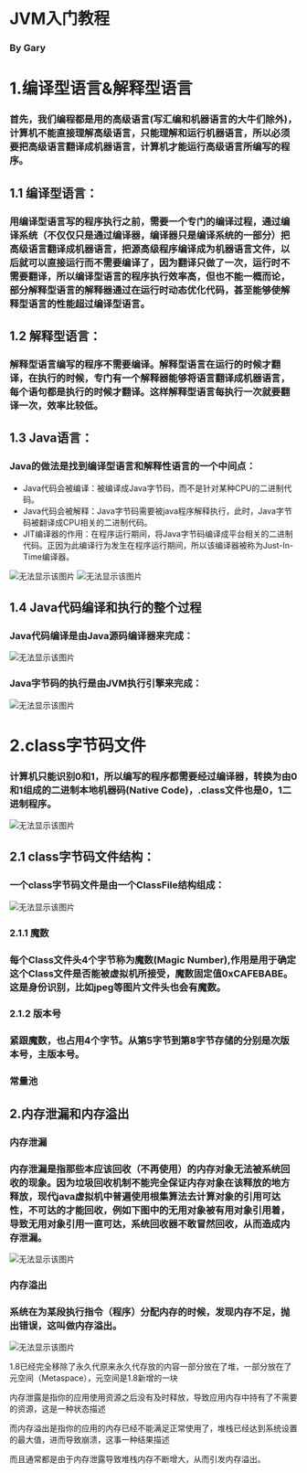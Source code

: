 # JVM入门教程
### By Gary

# 1.编译型语言&解释型语言
### 首先，我们编程都是用的高级语言(写汇编和机器语言的大牛们除外)，计算机不能直接理解高级语言，只能理解和运行机器语言，所以必须要把高级语言翻译成机器语言，计算机才能运行高级语言所编写的程序。
## 1.1 编译型语言：
### 用编译型语言写的程序执行之前，需要一个专门的编译过程，通过编译系统（不仅仅只是通过编译器，编译器只是编译系统的一部分）把高级语言翻译成机器语言，把源高级程序编译成为机器语言文件，以后就可以直接运行而不需要编译了，因为翻译只做了一次，运行时不需要翻译，所以编译型语言的程序执行效率高，但也不能一概而论，部分解释型语言的解释器通过在运行时动态优化代码，甚至能够使解释型语言的性能超过编译型语言。
## 1.2 解释型语言：
### 解释型语言编写的程序不需要编译。解释型语言在运行的时候才翻译，在执行的时候，专门有一个解释器能够将语言翻译成机器语言，每个语句都是执行的时候才翻译。这样解释型语言每执行一次就要翻译一次，效率比较低。	
## 1.3 Java语言：
### Java的做法是找到编译型语言和解释性语言的一个中间点：
- Java代码会被编译：被编译成Java字节码，而不是针对某种CPU的二进制代码。
- Java代码会被解释：Java字节码需要被java程序解释执行，此时，Java字节码被翻译成CPU相关的二进制代码。
- JIT编译器的作用：在程序运行期间，将Java字节码编译成平台相关的二进制代码。正因为此编译行为发生在程序运行期间，所以该编译器被称为Just-In-Time编译器。

<img src="./Images/java_process1.png" alt="无法显示该图片"/>

<img src="./Images/java_process2.png" alt="无法显示该图片"/>

## 1.4 Java代码编译和执行的整个过程
### Java代码编译是由Java源码编译器来完成：

<img src="./Images/java_c.gif" alt="无法显示该图片"/>

### Java字节码的执行是由JVM执行引擎来完成：

<img src="./Images/java_e.gif" alt="无法显示该图片"/>

# 2.class字节码文件
### 计算机只能识别0和1，所以编写的程序都需要经过编译器，转换为由0和1组成的二进制本地机器码(Native Code)，.class文件也是0，1二进制程序。

<img src="./Images/Jvm_class_loading.png" alt="无法显示该图片"/>

## 2.1 class字节码文件结构：
### 一个class字节码文件是由一个ClassFile结构组成：

<img src="./Images/classfile.png" alt="无法显示该图片"/>

### 2.1.1 魔数
### 每个Class文件头4个字节称为魔数(Magic Number),作用是用于确定这个Class文件是否能被虚拟机所接受，魔数固定值0xCAFEBABE。这是身份识别，比如jpeg等图片文件头也会有魔数。
### 2.1.2 版本号
### 紧跟魔数，也占用4个字节。从第5字节到第8字节存储的分别是次版本号，主版本号。
### 常量池





















## 2.内存泄漏和内存溢出
### 内存泄漏
### 内存泄漏是指那些本应该回收（不再使用）的内存对象无法被系统回收的现象。因为垃圾回收机制不能完全保证内存对象在该释放的地方释放，现代java虚拟机中普遍使用根集算法去计算对象的引用可达性，不可达的才能回收，例如下图中的无用对象被有用对象引用着，导致无用对象引用一直可达，系统回收器不敢冒然回收，从而造成内存泄漏。

<img src="./Images/OOM1.png" alt="无法显示该图片"/>

### 内存溢出
### 系统在为某段执行指令（程序）分配内存的时候，发现内存不足，抛出错误，这叫做内存溢出。

<img src="./Images/OOM2.png" alt="无法显示该图片"/>

1.8已经完全移除了永久代原来永久代存放的内容一部分放在了堆，一部分放在了元空间（Metaspace），元空间是1.8新增的一块

内存泄露是指你的应用使用资源之后没有及时释放，导致应用内存中持有了不需要的资源，这是一种状态描述

而内存溢出是指你的应用的内存已经不能满足正常使用了，堆栈已经达到系统设置的最大值，进而导致崩溃，这事一种结果描述

而且通常都是由于内存泄露导致堆栈内存不断增大，从而引发内存溢出。
